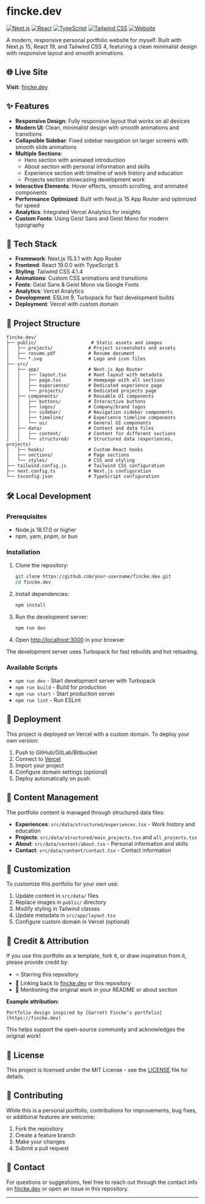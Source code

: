 # fincke.dev

[![Next.js](https://img.shields.io/badge/Next.js-15.3.1-000000?style=flat-square&logo=next.js)](https://nextjs.org/)
[![React](https://img.shields.io/badge/React-19.0.0-61DAFB?style=flat-square&logo=react)](https://react.dev/)
[![TypeScript](https://img.shields.io/badge/TypeScript-5-3178C6?style=flat-square&logo=typescript)](https://www.typescriptlang.org/)
[![Tailwind CSS](https://img.shields.io/badge/Tailwind-4.1.4-38B2AC?style=flat-square&logo=tailwind-css)](https://tailwindcss.com/)
[![Website](https://img.shields.io/badge/Website-Live-success?style=flat-square&logo=vercel)](https://fincke.dev)

A modern, responsive personal portfolio website for myself. Built with Next.js 15, React 19, and Tailwind CSS 4, featuring a clean minimalist design with responsive layout and smooth animations.

## 🌐 Live Site

**Visit:** [fincke.dev](https://fincke.dev)

## ✨ Features

- **Responsive Design**: Fully responsive layout that works on all devices
- **Modern UI**: Clean, minimalist design with smooth animations and transitions
- **Collapsible Sidebar**: Fixed sidebar navigation on larger screens with smooth slide animations
- **Multiple Sections**: 
  - Hero section with animated introduction
  - About section with personal information and skills
  - Experience section with timeline of work history and education
  - Projects section showcasing development work
- **Interactive Elements**: Hover effects, smooth scrolling, and animated components
- **Performance Optimized**: Built with Next.js 15 App Router and optimized for speed
- **Analytics**: Integrated Vercel Analytics for insights
- **Custom Fonts**: Using Geist Sans and Geist Mono for modern typography

## 🚀 Tech Stack

- **Framework**: Next.js 15.3.1 with App Router
- **Frontend**: React 19.0.0 with TypeScript 5
- **Styling**: Tailwind CSS 4.1.4
- **Animations**: Custom CSS animations and transitions
- **Fonts**: Geist Sans & Geist Mono via Google Fonts
- **Analytics**: Vercel Analytics
- **Development**: ESLint 9, Turbopack for fast development builds
- **Deployment**: Vercel with custom domain

## 📁 Project Structure

```
fincke.dev/
├── public/                    # Static assets and images
│   ├── projects/             # Project screenshots and assets
│   ├── resume.pdf            # Resume document
│   └── *.svg                 # Logo and icon files
├── src/
│   ├── app/                  # Next.js App Router
│   │   ├── layout.tsx        # Root layout with metadata
│   │   ├── page.tsx          # Homepage with all sections
│   │   ├── experience/       # Dedicated experience page
│   │   └── projects/         # Dedicated projects page
│   ├── components/           # Reusable UI components
│   │   ├── buttons/          # Interactive buttons
│   │   ├── logos/            # Company/brand logos
│   │   ├── sidebar/          # Navigation sidebar components
│   │   ├── timeline/         # Experience timeline components
│   │   └── ui/               # General UI components
│   ├── data/                 # Content and data files
│   │   ├── content/          # Content for different sections
│   │   └── structured/       # Structured data (experiences, projects)
│   ├── hooks/                # Custom React hooks
│   ├── sections/             # Page sections
│   └── styles/               # CSS and styling
├── tailwind.config.js        # Tailwind CSS configuration
├── next.config.ts            # Next.js configuration
└── tsconfig.json             # TypeScript configuration
```

## 🛠️ Local Development

### Prerequisites

- Node.js 18.17.0 or higher
- npm, yarn, pnpm, or bun

### Installation

1. Clone the repository:
   ```bash
   git clone https://github.com/your-username/fincke.dev.git
   cd fincke.dev
   ```

2. Install dependencies:
   ```bash
   npm install
   ```

3. Run the development server:
   ```bash
   npm run dev
   ```

4. Open [http://localhost:3000](http://localhost:3000) in your browser

The development server uses Turbopack for fast rebuilds and hot reloading.

### Available Scripts

- `npm run dev` - Start development server with Turbopack
- `npm run build` - Build for production
- `npm run start` - Start production server
- `npm run lint` - Run ESLint

## 🚀 Deployment

This project is deployed on Vercel with a custom domain. To deploy your own version:

1. Push to GitHub/GitLab/Bitbucket
2. Connect to [Vercel](https://vercel.com)
3. Import your project
4. Configure domain settings (optional)
5. Deploy automatically on push

## 📝 Content Management

The portfolio content is managed through structured data files:

- **Experiences**: `src/data/structured/experiences.tsx` - Work history and education
- **Projects**: `src/data/structured/main_projects.tsx` and `all_projects.tsx`
- **About**: `src/data/content/about.tsx` - Personal information and skills
- **Contact**: `src/data/content/contact.tsx` - Contact information

## 🎨 Customization

To customize this portfolio for your own use:

1. Update content in `src/data/` files
2. Replace images in `public/` directory
3. Modify styling in Tailwind classes
4. Update metadata in `src/app/layout.tsx`
5. Configure custom domain in Vercel (optional)

## 🙏 Credit & Attribution

If you use this portfolio as a template, fork it, or draw inspiration from it, please provide credit by:

- ⭐ Starring this repository
- 🔗 Linking back to [fincke.dev](https://fincke.dev) or this repository
- 📝 Mentioning the original work in your README or about section

**Example attribution:**
```
Portfolio design inspired by [Garrett Fincke's portfolio](https://fincke.dev)
```

This helps support the open-source community and acknowledges the original work!

## 📄 License

This project is licensed under the MIT License - see the [LICENSE](LICENSE) file for details.

## 🤝 Contributing

While this is a personal portfolio, contributions for improvements, bug fixes, or additional features are welcome:

1. Fork the repository
2. Create a feature branch
3. Make your changes
4. Submit a pull request

## 📧 Contact

For questions or suggestions, feel free to reach out through the contact info on [fincke.dev](https://fincke.dev) or open an issue in this repository.

---
